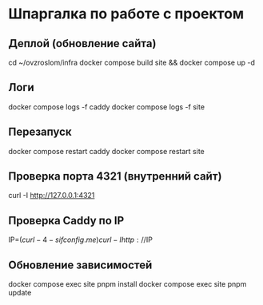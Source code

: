 # Шпаргалка по работе с проектом

## Деплой (обновление сайта)
cd ~/ovzroslom/infra
docker compose build site && docker compose up -d

## Логи
docker compose logs -f caddy
docker compose logs -f site

## Перезапуск
docker compose restart caddy
docker compose restart site

## Проверка порта 4321 (внутренний сайт)
curl -I http://127.0.0.1:4321

## Проверка Caddy по IP
IP=$(curl -4 -s ifconfig.me)
curl -I http://$IP

## Обновление зависимостей
docker compose exec site pnpm install
docker compose exec site pnpm update
